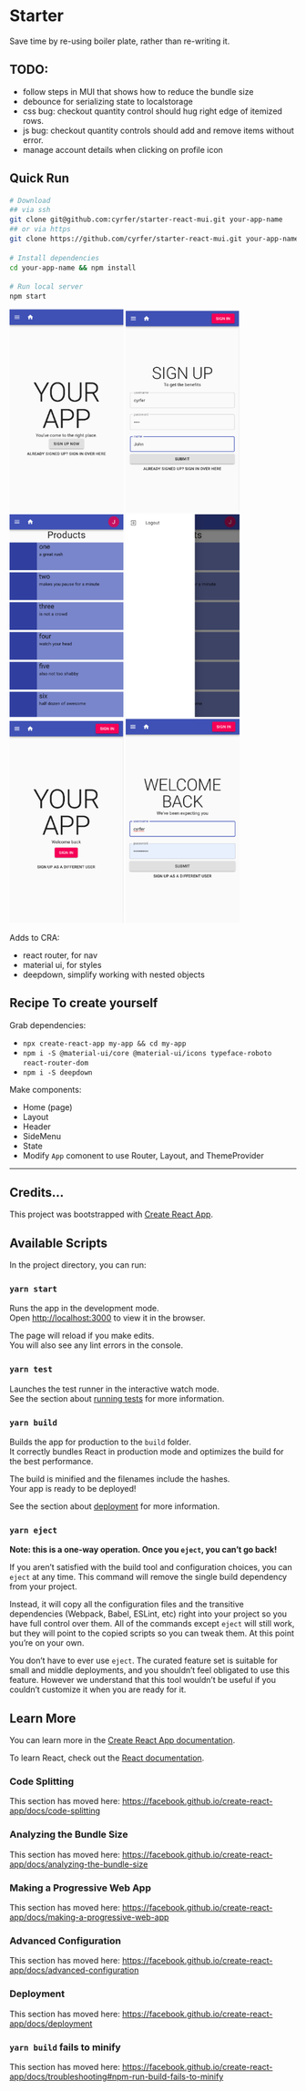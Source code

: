 # Starter
Save time by re-using boiler plate, rather than re-writing it.

## TODO:
- follow steps in MUI that shows how to reduce the bundle size
- debounce for serializing state to localstorage
- css bug: checkout quantity control should hug right edge of itemized rows.
- js bug: checkout quantity controls should add and remove items without error.
- manage account details when clicking on profile icon

## Quick Run

```bash
# Download
## via ssh
git clone git@github.com:cyrfer/starter-react-mui.git your-app-name
## or via https
git clone https://github.com/cyrfer/starter-react-mui.git your-app-name

# Install dependencies
cd your-app-name && npm install

# Run local server
npm start
```

<p>
<img src="./docs/home-signup.png" alt="home page signup" width="200"/>
<img src="./docs/signup.png" alt="sign up" width="200"/>
<img src="./docs/home-dashboard.png" alt="home page dashboard" width="200"/>
<img src="./docs/drawer.png" alt="drawer" width="200"/>
<img src="./docs/home-signin.png" alt="home page signin" width="200"/>
<img src="./docs/signin.png" alt="signin" width="200"/>
</p>

Adds to CRA:
- react router, for nav
- material ui, for styles
- deepdown, simplify working with nested objects


## Recipe To create yourself

Grab dependencies:
- `npx create-react-app my-app && cd my-app`
- `npm i -S @material-ui/core @material-ui/icons typeface-roboto react-router-dom`
- `npm i -S deepdown`

Make components:
- Home (page)
- Layout
- Header
- SideMenu
- State
- Modify `App` comonent to use Router, Layout, and ThemeProvider

<hr/>

## Credits...

This project was bootstrapped with [Create React App](https://github.com/facebook/create-react-app).

## Available Scripts

In the project directory, you can run:

### `yarn start`

Runs the app in the development mode.<br />
Open [http://localhost:3000](http://localhost:3000) to view it in the browser.

The page will reload if you make edits.<br />
You will also see any lint errors in the console.

### `yarn test`

Launches the test runner in the interactive watch mode.<br />
See the section about [running tests](https://facebook.github.io/create-react-app/docs/running-tests) for more information.

### `yarn build`

Builds the app for production to the `build` folder.<br />
It correctly bundles React in production mode and optimizes the build for the best performance.

The build is minified and the filenames include the hashes.<br />
Your app is ready to be deployed!

See the section about [deployment](https://facebook.github.io/create-react-app/docs/deployment) for more information.

### `yarn eject`

**Note: this is a one-way operation. Once you `eject`, you can’t go back!**

If you aren’t satisfied with the build tool and configuration choices, you can `eject` at any time. This command will remove the single build dependency from your project.

Instead, it will copy all the configuration files and the transitive dependencies (Webpack, Babel, ESLint, etc) right into your project so you have full control over them. All of the commands except `eject` will still work, but they will point to the copied scripts so you can tweak them. At this point you’re on your own.

You don’t have to ever use `eject`. The curated feature set is suitable for small and middle deployments, and you shouldn’t feel obligated to use this feature. However we understand that this tool wouldn’t be useful if you couldn’t customize it when you are ready for it.

## Learn More

You can learn more in the [Create React App documentation](https://facebook.github.io/create-react-app/docs/getting-started).

To learn React, check out the [React documentation](https://reactjs.org/).

### Code Splitting

This section has moved here: https://facebook.github.io/create-react-app/docs/code-splitting

### Analyzing the Bundle Size

This section has moved here: https://facebook.github.io/create-react-app/docs/analyzing-the-bundle-size

### Making a Progressive Web App

This section has moved here: https://facebook.github.io/create-react-app/docs/making-a-progressive-web-app

### Advanced Configuration

This section has moved here: https://facebook.github.io/create-react-app/docs/advanced-configuration

### Deployment

This section has moved here: https://facebook.github.io/create-react-app/docs/deployment

### `yarn build` fails to minify

This section has moved here: https://facebook.github.io/create-react-app/docs/troubleshooting#npm-run-build-fails-to-minify
